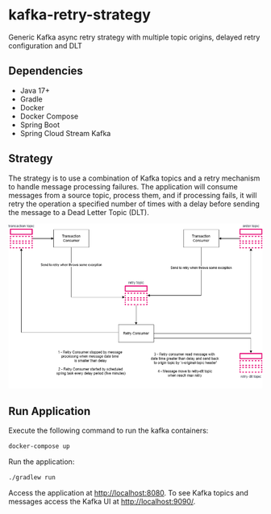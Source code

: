 # kafka-retry-strategy
Generic Kafka async retry strategy with multiple topic origins, delayed retry configuration and DLT

## Dependencies
- Java 17+
- Gradle
- Docker
- Docker Compose
- Spring Boot
- Spring Cloud Stream Kafka

## Strategy
The strategy is to use a combination of Kafka topics and a retry mechanism to handle message processing failures. 
The application will consume messages from a source topic, process them, and if processing fails, it will retry the operation a specified number of times with a delay before sending the message to a Dead Letter Topic (DLT).

![architecture](docs/kafka_retry_architecture.png)

## Run Application

Execute the following command to run the kafka containers:

```bash
docker-compose up
```

Run the application:

```bash
./gradlew run
```

Access the application at [http://localhost:8080](http://localhost:8080).
To see Kafka topics and messages access the Kafka UI at [http://localhost:9090/](http://localhost:9090/).